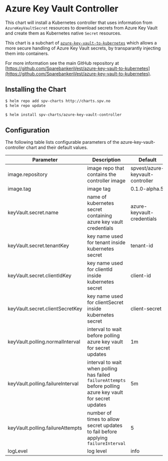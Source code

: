# Azure Key Vault Controller

This chart will install a Kubernetes controller that uses information from `AzureKeyVaultSecret` resources to download secrets from Azure Key Vault and create them as Kubernetes native `Secret` resources.

This chart is a subchart of [`azure-key-vault-to-kubernetes`](../azure-key-vault-to-kubernetes) which allows a more secure handling of Azure Key Vault secrets, by transparantly injecting them into containers. 

For more information see the main GitHub repository at [https://github.com/SparebankenVest/azure-key-vault-to-kubernetes](https://github.com/SparebankenVest/azure-key-vault-to-kubernetes).

## Installing the Chart

```bash
$ helm repo add spv-charts http://charts.spv.no
$ helm repo update
```

```bash
$ helm install spv-charts/azure-key-vault-controller
```

## Configuration

The following table lists configurable parameters of the azure-key-vault-controller chart and their default values.

|               Parameter             |                Description                   |                  Default                 |
| ----------------------------------- | -------------------------------------------- | -----------------------------------------|
|image.repository                     |image repo that contains the controller image | spvest/azure-keyvault-controller         |
|image.tag                            |image tag|0.1.0-alpha.5|
|keyVault.secret.name                 |name of kubernetes secret containing azure key vault credentials | azure-keyvault-credentials|
|keyVault.secret.tenantKey            |key name used for tenant inside kubernetes secret | tenant-id |
|keyVault.secret.clientIdKey          |key name used for clientId inside kubernetes secret | client-id |
|keyVault.secret.clientSecretKey      |key name used for clientSecret inside kubernetes secret | client-secret |
|keyVault.polling.normalInterval      |interval to wait before polling azure key vault for secret updates | 1m |
|keyVault.polling.failureInterval     |interval to wait when polling has failed `failureAttempts` before polling azure key vault for secret updates | 5m |
|keyVault.polling.failureAttempts     |number of times to allow secret updates to fail before applying `failureInterval` | 5 |
|logLevel                             | log level | info |
